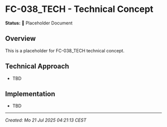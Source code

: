 # FC-038_TECH - Technical Concept

**Status:** 🚧 Placeholder Document

## Overview
This is a placeholder for FC-038_TECH technical concept.

## Technical Approach
- TBD

## Implementation
- TBD

---
*Created: Mo 21 Jul 2025 04:21:13 CEST*
